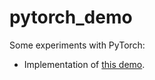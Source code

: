 # pytorch_demo

Some experiments with PyTorch: 

* Implementation of [this demo](https://github.com/llSourcell/pytorch_in_5_minutes).
